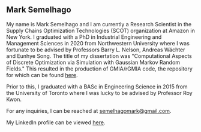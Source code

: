 ## Mark Semelhago

My name is Mark Semelhago and I am currently a Research Scientist in the Supply Chains Optimization Technologies (SCOT) organization at Amazon in New York. I graduated with a PhD in Industrial Engineering and Management Sciences in 2020 from Northwestern University where I was fortunate to be advised by Professors Barry L. Nelson, Andreas W&#228;chter and Eunhye Song. The title of my dissertation was "Computational Aspects of Discrete Optimization via Simulation with Gaussian Markov Random Fields." This resulted in the production of GMIA/rGMIA code, the repository for which can be found <a href="https://github.com/mark-semelhago/GMIA_rGMIA">here</a>.

Prior to this, I graduated with a BASc in Engineering Science in 2015 from the University of Toronto where I was lucky to be advised by Professor Roy Kwon.

For any inquiries, I can be reached at <a href = "mailto: semelhagomark@gmail.com">semelhagomark@gmail.com</a>.

My LinkedIn profile can be viewed <a href="https://www.linkedin.com/in/mark-semelhago/">here</a>.
